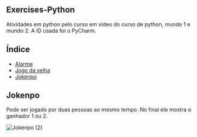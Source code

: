 ## Exercises-Python
Atividades em python pelo curso em vídeo do curso de python, mundo 1 e mundo 2. A ID usada foi o PyCharm.

## Índice

- [Alarme](#Alarme)
- [Jogo da velha](#Jogo-da-velha)
- [Jokenpo](#Jokenpo)

## Jokenpo
Pode ser jogado por duas pessoas ao mesmo tempo. No final ele mostra o ganhador 1 ou 2.

![Jokenpo (2)](https://user-images.githubusercontent.com/86426223/144088660-4794ee4c-073e-44a0-8d07-39f823b693ff.png)
